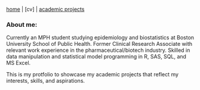 [home](thyangjes.github.io/) | [cv] | [academic projects](https://thyangjes.github.io//project.html) 

### About me:

Currently an MPH student studying epidemiology and biostatistics at Boston University School of Public Health. 
Former Clinical Research Associate with relevant work experience in the pharmaceutical/biotech industry.
Skilled in data manipulation and statistical model programming in R, SAS, SQL, and MS Excel.


This is my protfolio to showcase my academic projects that reflect my interests, skills, and aspirations. 
